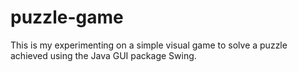 # puzzle-game

This is my experimenting on a simple visual game to solve a puzzle achieved using the Java GUI package Swing. 

